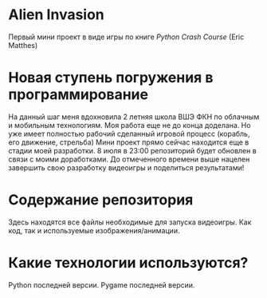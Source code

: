 # Alien Invasion

Первый мини проект в виде игры по книге *Python Crash Course* (Eric Matthes)

# Новая ступень погружения в программирование

На данный шаг меня вдохновила 2 летняя школа ВШЭ ФКН по облачным и мобильным технологиям.
Моя работа еще не до конца доделана.
Но уже имеет полностью рабочий сделанный игровой процесс (корабль, его движение, стрельба)
Мини проект прямо сейчас находится еще в стадии моей разработки.
8 июля в 23:00 репозиторий будет обновлен в связи с моими доработками. 
До отмеченного времени выше нацелен завершить свою разработку видеоигры и поделиться результатами!

# Содержание репозитория

Здесь находятся все файлы необходимые для запуска видеоигры.
Как код, так и используемые изображения/анимации.

# Какие технологии используются?

Python последней версии.
Pygame последней версии.
